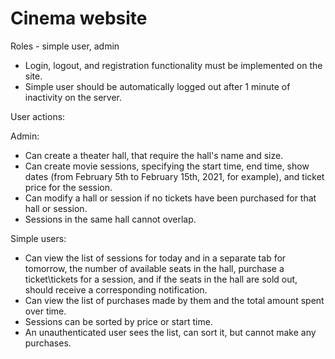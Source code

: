 # Cinema website

Roles - simple user, admin

- Login, logout, and registration functionality must be implemented on the site.
- Simple user should be automatically logged out after 1 minute of inactivity on the server.

User actions:

Admin:

- Can create a theater hall, that require the hall's name and size.
- Can create movie sessions, specifying the start time, end time, show dates (from February 5th 
to February 15th, 2021, for example), and ticket price for the session.
- Can modify a hall or session if no tickets have been purchased for that hall or session.
- Sessions in the same hall cannot overlap.

Simple users:

- Can view the list of sessions for today and in a separate tab for tomorrow, the number of 
available seats in the hall, purchase a ticket\tickets for a session, and if the seats 
in the hall are sold out, should receive a corresponding notification.
- Can view the list of purchases made by them and the total amount spent over time.
- Sessions can be sorted by price or start time.
- An unauthenticated user sees the list, can sort it, but cannot make any purchases.

